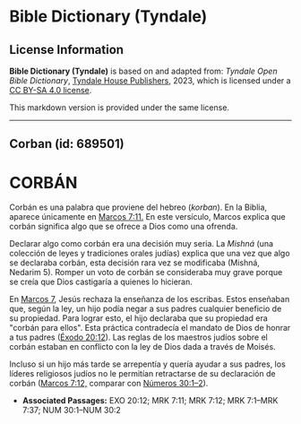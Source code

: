# Bible Dictionary (Tyndale)

## License Information

**Bible Dictionary (Tyndale)** is based on and adapted from: _Tyndale Open Bible Dictionary_, [Tyndale House Publishers](https://tyndaleopenresources.com/), 2023, which is licensed under a [CC BY-SA 4.0 license](https://creativecommons.org/licenses/by-sa/4.0/legalcode.en).

This markdown version is provided under the same license.



--------------------------------

## Corban (id: 689501)

CORBÁN
======

Corbán es una palabra que proviene del hebreo (*korban*). En la Biblia, aparece únicamente en [Marcos 7:11\.](https://ref.ly/Mark7:11) En este versículo, Marcos explica que corbán significa algo que se ofrece a Dios como una ofrenda.

Declarar algo como corbán era una decisión muy seria. La *Mishná* (una colección de leyes y tradiciones orales judías) explica que una vez que algo se declaraba corbán, esta decisión rara vez se modificaba (Mishná, Nedarim 5\). Romper un voto de corbán se consideraba muy grave porque se creía que Dios castigaría a quienes lo hicieran.

En [Marcos 7](https://ref.ly/Mark7:1-Mark7:37), Jesús rechaza la enseñanza de los escribas. Estos enseñaban que, según la ley, un hijo podía negar a sus padres cualquier beneficio de su propiedad. Para lograr esto, el hijo declaraba que su propiedad era "corbán para ellos". Esta práctica contradecía el mandato de Dios de honrar a tus padres ([Éxodo 20:12](https://ref.ly/Exod20:12)). Las reglas de los maestros judíos sobre el corbán estaban en conflicto con la ley de Dios dada a través de Moisés.

Incluso si un hijo más tarde se arrepentía y quería ayudar a sus padres, los líderes religiosos judíos no le permitían retractarse de su declaración de corbán ([Marcos 7:12,](https://ref.ly/Mark7:12) comparar con [Números 30:1–2](https://ref.ly/Num30:1-Num30:2)).

* **Associated Passages:** EXO 20:12; MRK 7:11; MRK 7:12; MRK 7:1–MRK 7:37; NUM 30:1–NUM 30:2

